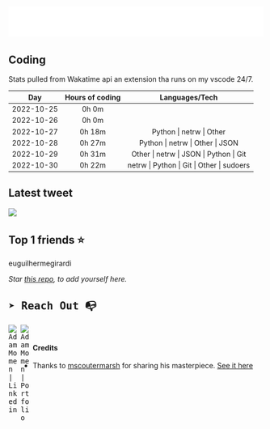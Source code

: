 
![test image size](/assets/welcome_message.gif)

## Coding
Stats pulled from Wakatime api an extension tha runs on my vscode 24/7.

|Day|Hours of coding|Languages/Tech|
|:-:|:-:|:-:|
|2022-10-25|0h 0m||
|2022-10-26|0h 0m||
|2022-10-27|0h 18m|Python &#124; netrw &#124; Other|
|2022-10-28|0h 27m|Python &#124; netrw &#124; Other &#124; JSON|
|2022-10-29|0h 31m|Other &#124; netrw &#124; JSON &#124; Python &#124; Git|
|2022-10-30|0h 22m|netrw &#124; Python &#124; Git &#124; Other &#124; sudoers|

## Latest tweet
[<img src="<tweet-image-url>" width="400">](<tweet-url>)

## Top 1 friends ⭐️
euguilhermegirardi

*Star [this repo](https://github.com/AdamMomen/AdamMomen), to add yourself here.*


<samp>

## ➤ Reach Out :mailbox_with_no_mail:

>
  <a href="https://www.linkedin.com/in/adam-momen-99596275/">
     <img align="left" alt="Adam Momen | Linkedin" width="24px" src="./assets/Linkedin.svg" />
   </a>

   <a href="https://adammomen.com/">
     <img align="left" alt="Adam Momen | Portfolio" width="24px" src="./assets/web.svg" />
   </a>

</samp>

<br>

#### Credits
* Thanks to [mscoutermarsh](https://github.com/mscoutermarsh) for sharing his masterpiece. [See it here](https://github.com/mscoutermarsh/mscoutermarsh)